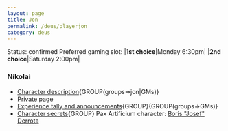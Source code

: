 ```yaml
---
layout: page
title: Jon
permalink: /deus/playerjon
category: deus
---
```

Status: confirmed
Preferred gaming slot:
|__1st choice__|Monday 6:30pm|
|__2nd choice__|Saturday 2:00pm|
### Nikolai
* [Character description](char-public-jon){GROUP(groups=&gt;jon|GMs)}
* [Private page](char-private-jon)
* [Experience tally and announcements](announce-jon){GROUP}{GROUP(groups=&gt;GMs)}
* [Character secrets](char-secrets-jon){GROUP}
Pax Artificium character: [Boris &quot;Josef&quot; Derrota](/pax/pcs/josef.html)

